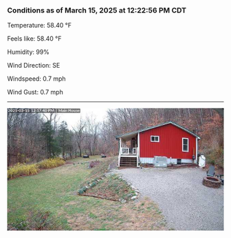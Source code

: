 ### Conditions as of March 15, 2025 at 12:22:56 PM CDT 

Temperature: 58.40 &deg;F

Feels like: 58.40 &deg;F

Humidity: 99%

Wind Direction: SE

Windspeed: 0.7 mph

Wind Gust: 0.7 mph

---

<img src="./images/latest.jpeg"/>

